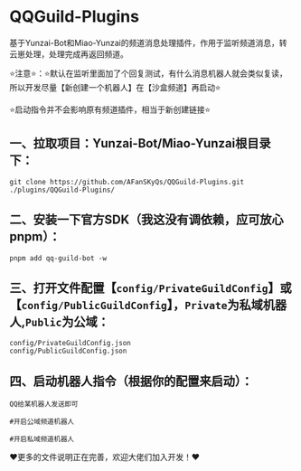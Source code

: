 # QQGuild-Plugins 
基于Yunzai-Bot和Miao-Yunzai的频道消息处理插件，作用于监听频道消息，转云崽处理，处理完成再返回频道。

⭐注意⭐：⭐默认在监听里面加了个回复测试，有什么消息机器人就会类似复读，所以开发尽量【新创建一个机器人】在【沙盒频道】再启动⭐

⭐启动指令并不会影响原有频道插件，相当于新创建链接⭐

## 一、拉取项目：Yunzai-Bot/Miao-Yunzai根目录下：
```
git clone https://github.com/AFanSKyQs/QQGuild-Plugins.git ./plugins/QQGuild-Plugins/
```
## 二、安装一下官方SDK（我这没有调依赖，应可放心pnpm）：
```
pnpm add qq-guild-bot -w
```


## 三、打开文件配置【`config/PrivateGuildConfig`】或【`config/PublicGuildConfig`】，`Private`为私域机器人,`Public`为公域：
```
config/PrivateGuildConfig.json
config/PublicGuildConfig.json
```

## 四、启动机器人指令（根据你的配置来启动）：
```
QQ给某机器人发送即可

#开启公域频道机器人

#开启私域频道机器人
```

❤更多的文件说明正在完善，欢迎大佬们加入开发！❤
